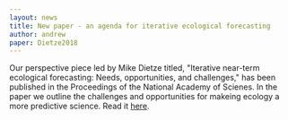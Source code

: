 ```yaml
---
layout: news
title: New paper - an agenda for iterative ecological forecasting
author: andrew
paper: Dietze2018
---
```


Our perspective piece led by Mike Dietze titled, "Iterative near-term ecological forecasting: Needs, opportunities, and challenges," has been published in the Proceedings of the National Academy of Scienes. In the paper we outline the challenges and opportunities for makeing ecology a more predictive science. Read it [here](http://www.pnas.org/content/early/2018/01/29/1710231115).
